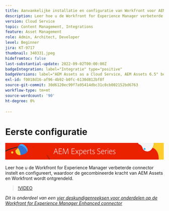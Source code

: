 ```yaml
---
title: Aanvankelijke installatie en configuratie van Workfront voor AEM verbeterde connector
description: Leer hoe u de Workfront for Experience Manager verbeterde connector instelt en configureert, waardoor de gecombineerde kracht van AEM Assets en Workfront wordt ontgrendeld.
version: Cloud Service
topic: Content Management, Integrations
feature: Asset Management
role: Admin, Architect, Developer
level: Beginner
jira: KT-9717
thumbnail: 340331.jpeg
hidefromtoc: false
last-substantial-update: 2022-09-02T00:00:00Z
badgeIntegration: label="Integratie" type="positive"
badgeVersions: label="AEM Assets as a Cloud Service, AEM Assets 6.5" before-title="false"
exl-id: f0018d16-af96-4b92-b0fc-6130d812bf8f
source-git-commit: 30d6120ec99f7a95414dbc31c0cb002152bd6763
workflow-type: tm+mt
source-wordcount: '90'
ht-degree: 0%

---
```


# Eerste configuratie

![AEM Deskundigenreeks](./assets/banner.png)

Leer hoe u de Workfront for Experience Manager verbeterde connector instelt en configureert, waardoor de gecombineerde kracht van AEM Assets en Workfront wordt ontgrendeld.

>[!VIDEO](https://video.tv.adobe.com/v/340331?quality=12&learn=on)

_Dit is onderdeel van een [vier deskundigenreeksen voor onderdelen op de Workfront for Experience Manager Enhanced connector](./overview.md)_
